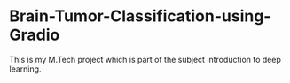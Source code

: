 # Brain-Tumor-Classification-using-Gradio
This is my M.Tech project which is part of the subject introduction to deep learning. 
